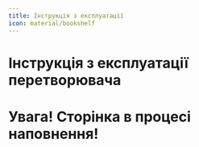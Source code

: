 ```yaml
---
title: Інструкція з експлуатації
icon: material/bookshelf
---
```


# Інструкція з експлуатації перетворювача

<h1>Увага! Сторінка в процесі наповнення!</h1>